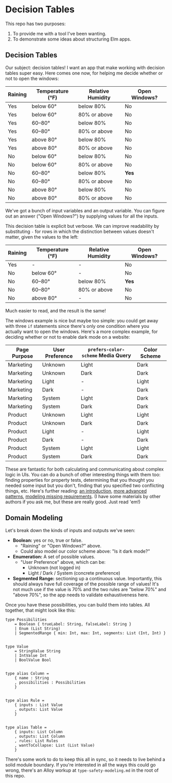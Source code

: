 # Decision Tables

This repo has two purposes:

1. To provide me with a tool I've been wanting.
2. To demonstrate some ideas about structuring Elm apps.

## Decision Tables

Our subject: decision tables!
I want an app that make working with decision tables super easy.
Here comes one now, for helping me decide whether or not to open the windows:

| Raining | Temperature (°F) | Relative Humidity | Open Windows? |
| ------- | ---------------- | ----------------- | ------------- |
| Yes     | below 60°        | below 80%         | No            |
| Yes     | below 60°        | 80% or above      | No            |
| Yes     | 60–80°           | below 80%         | No            |
| Yes     | 60–80°           | 80% or above      | No            |
| Yes     | above 80°        | below 80%         | No            |
| Yes     | above 80°        | 80% or above      | No            |
| No      | below 60°        | below 80%         | No            |
| No      | below 60°        | 80% or above      | No            |
| No      | 60–80°           | below 80%         | **Yes**       |
| No      | 60–80°           | 80% or above      | No            |
| No      | above 80°        | below 80%         | No            |
| No      | above 80°        | 80% or above      | No            |

We've got a bunch of input variables and an output variable.
You can figure out an answer ("Open Windows?") by supplying values for all the inputs.

This decision table is explicit but verbose.
We can improve readability by substituting `-` for rows in which the distinction between values doesn't matter, given the values to the left:

| Raining | Temperature (°F) | Relative Humidity | Open Windows? |
| ------- | ---------------- | ----------------- | ------------- |
| Yes     | -                | -                 | No            |
| No      | below 60°        | -                 | No            |
| No      | 60–80°           | below 80%         | **Yes**       |
| No      | 60–80°           | 80% or above      | No            |
| No      | above 80°        | -                 | No            |

Much easier to read, and the result is the same!

The windows example is nice but maybe too simple: you could get away with three `if` statements since there's only one condition where you actually want to open the windows.
Here's a more complex example, for deciding whether or not to enable dark mode on a website:

| Page Purpose | User Preference | `prefers-color-scheme` Media Query | Color Scheme |
|--------------|-----------------|------------------------------------|--------------|
| Marketing    | Unknown         | Light                              | Dark         |
| Marketing    | Unknown         | Dark                               | Dark         |
| Marketing    | Light           | -                                  | Light        |
| Marketing    | Dark            | -                                  | Dark         |
| Marketing    | System          | Light                              | Dark         |
| Marketing    | System          | Dark                               | Dark         |
| Product      | Unknown         | Light                              | Light        |
| Product      | Unknown         | Dark                               | Dark         |
| Product      | Light           | -                                  | Light        |
| Product      | Dark            | -                                  | Dark         |
| Product      | System          | Light                              | Light        |
| Product      | System          | Dark                               | Dark         |

These are fantastic for both calculating and communicating about complex logic in UIs.
You can do a bunch of other interesting things with them too: finding properties for property tests, determining that you thought you needed some input but you don't, finding that you specified two conflicting things, etc.
Here's further reading: [an introduction](https://www.hillelwayne.com/post/decision-tables/), [more advanced patterns](https://www.hillelwayne.com/post/decision-table-patterns/), [modeling missing requirements](https://www.hillelwayne.com/requirements/).
(I have some materials by other authors if you ask me, but these are really good.
Just read 'em!)

## Domain Modeling

Let's break down the kinds of inputs and outputs we've seen:

- **Boolean:** yes or no, true or false.
  - "Raining" or "Open Windows?" above.
  - Could also model our color scheme above: "Is it dark mode?"
- **Enumeration:** A set of possible values.
  - "User Preference" above, which can be:
    - Unknown (not logged in)
    - Light / Dark / System (concrete preference)
- **Segmented Range:** sectioning up a continuous value.
  Importantly, this should always have full coverage of the possible range of values!
  It's not much use if the value is 70% and the two rules are "below 70%" and "above 70%", so the app needs to validate exhaustiveness here.

Once you have these possibilities, you can build them into tables.
All together, that might look like this:

```
type Possibilities
    = Boolean { trueLabel: String, falseLabel: String }
    | Enum (List String)
    | SegmentedRange { min: Int, max: Int, segments: List (Int, Int) }


type Value
    = StringValue String
    | IntValue Int
    | BoolValue Bool


type alias Column =
    { name : String
    , possibilities : Possibilities
    }


type alias Rule =
    { inputs : List Value
    , outputs: List Value
    }


type alias Table =
    { inputs: List Column
    , outputs: List Column
    , rules: List Rules
    , wantToCollapse: List (List Value)
    }
```

There's some work to do to keep this all in sync, so it needs to live behind a solid module boundary.
If you're interested in all the ways this could go wrong, there's an Alloy workup at `type-safety-modeling.md` in the root of this repo.
